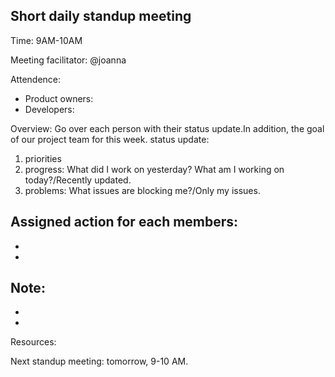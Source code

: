 ## **Short daily standup meeting**

Time: 9AM-10AM <br>

Meeting facilitator: @joanna

Attendence:
- Product owners:
- Developers:

Overview: Go over each person with their status update.In addition, the goal of our project team for this week.
status update:
1. priorities
2. progress: What did I work on yesterday? What am I working on today?/Recently updated.
3. problems: What issues are blocking me?/Only my issues.

Assigned action for each members:
- 
- 
- 

Note:
- 
- 
- 

Resources: 

Next standup meeting: tomorrow, 9-10 AM.
